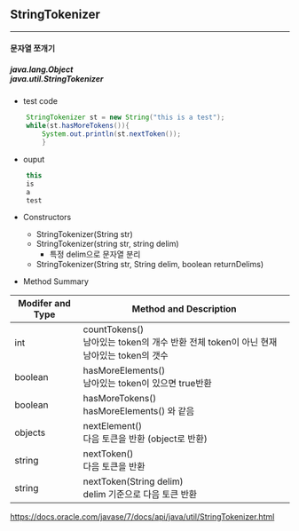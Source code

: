## StringTokenizer

<hr>

#### 문자열 쪼개기

##### java.lang.Object <br> java.util.StringTokenizer

* test code
```java
    StringTokenizer st = new String("this is a test");
    while(st.hasMoreTokens()){
        System.out.println(st.nextToken());
        }
```
* ouput
```java
    this
    is
    a
    test
```

* Constructors
  * StringTokenizer(String str)
  * StringTokenizer(string str, string delim)
    * 특정 delim으로 문자열 분리
  * StringTokenizer(String str, String delim, boolean returnDelims)

* Method Summary

| Modifer and Type | Method and Description                                              |
|------------------|---------------------------------------------------------------------|
| int              | countTokens() <br> 남아있는 token의 개수 반환 전체 token이 아닌 현재 남아있는 token의 갯수 |
| boolean          | hasMoreElements() <br> 남아있는 token이 있으면 true반환                       |                                                                  |
| boolean          | hasMoreTokens() <br> hasMoreElements() 와 같음                         |
| objects          | nextElement() <br> 다음 토큰을 반환 (object로 반환)                           |
| string           | nextToken() <br> 다음 토큰을 반환                                          |
| string           | nextToken(String delim) <br> delim 기준으로 다음 토큰 반환                    |

https://docs.oracle.com/javase/7/docs/api/java/util/StringTokenizer.html
